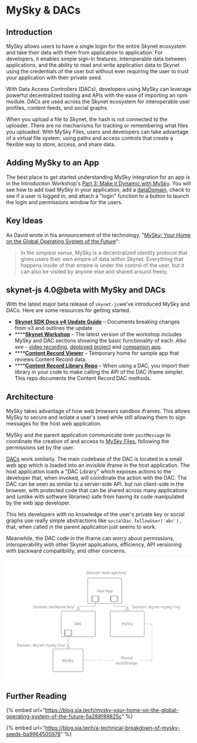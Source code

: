 # MySky & DACs

## Introduction

MySky allows users to have a single login for the entire Skynet ecosystem and take their data with them from application to application. For developers, it enables simple sign-in features, interoperable data between applications, and the ability to read and write application data to Skynet using the credentials of the user but without ever requiring the user to trust your application with their private seed.

With Data Access Controllers (DACs), developers using MySky can leverage powerful decentralized tooling and APIs with the ease of importing an npm module. DACs are used across the Skynet ecosystem for interoperable user profiles, content feeds, and social graphs.

When you upload a file to Skynet, the hash is not connected to the uploader. There are no mechanisms for tracking or remembering what files you uploaded. With MySky Files, users and developers can take advantage of a virtual file system, using paths and access controls that create a flexible way to store, access, and share data.

## Adding MySky to an App

The best place to get started understanding MySky integration for an app is in the Introduction Workshop's [Part 3: Make it Dynamic with MySky](../../skynet-workshops/introduction-workshop/part-3-make-it-dynamic-with-mysky.md). You will see how to add load MySky in your application, add a [dataDomain](mysky-files.md#mysky-permissions-and-datadomains), check to see if a user is logged in, and attach a "login" function to a button to launch the login and permissions window for the users.

## Key Ideas

As David wrote in his announcement of the technology, "[MySky: Your Home on the Global Operating System of the Future](https://blog.sia.tech/mysky-your-home-on-the-global-operating-system-of-the-future-5a288f89825c)":

> In the simplest sense, MySky is a decentralized identity protocol that gives users their own empire of data within Skynet. Everything that happens inside of that empire is under the control of the user, but it can also be visited by anyone else and shared around freely.

## skynet-js 4.0@beta with MySky and DACs

With the latest major beta release of `skynet-js`we've introduced MySky and DACs. Here are some resources for getting started.

* [**Skynet SDK Docs v4 Update Guide**](https://siasky.net/docs/v4/#updating-from-v3) – Documents breaking changes from v3 and outlines the update
* ****[**Skynet Workshop**](https://github.com/SkynetLabs/skynet-workshop) – The latest version of the workshop includes MySky and DAC sections showing the basic functionality of each. _Also see -_ [video recording](https://www.youtube.com/watch?v=TDiLdHQidBE), [deployed project](http://snew.hns.siasky.net) and [companion app](https://my-sky.hns.siasky.net).
* ****[**Content Record Viewer**](https://skey.hns.siasky.net) – Temporary home for sample app that reviews Content Record data.
* ****[**Content Record Library Repo**](https://github.com/SkynetHQ/content-record-library) – When using a DAC, you import their library in your code to make calling the API of the DAC iframe simpler. This repo documents the Content Record DAC methods.

## Architecture

MySky takes advantage of how web browsers sandbox iframes. This allows MySky to secure and isolate a user's seed while still allowing them to sign messages for the host web application.

MySky and the parent application communicate over `postMessage` to coordinate the creation of and access to [MySky Files](broken-reference), following the permissions set by the user.

[DACs](data-access-controllers.md) work similarly. The main codebase of the DAC is located in a small web app which is loaded into an invisible iframe in the host application. The host application loads a "DAC Library" which exposes actions to the developer that, when invoked, will coordinate the action with the DAC. The DAC can be seen as similar to a server-side API. but run client-side in the browser, with protected code that can be shared across many applications and (unlike with software libraries) safe from having its code manipulated by the web app developer.

This lets developers with no knowledge of the user's private key or social graphs use really simple abstractions like `socialDac.followUser('abc')` , that, when called in the parent application just seems to work.

Meanwhile, the DAC code in the iframe can worry about permissions, interoperability with other Skynet applications, efficiency, API versioning with backward compatibility, and other concerns.

![MySky and DAC iframe relationship to Host App](<../../.gitbook/assets/image (13).png>)

## Further Reading

{% embed url="https://blog.sia.tech/mysky-your-home-on-the-global-operating-system-of-the-future-5a288f89825c" %}

{% embed url="https://blog.sia.tech/a-technical-breakdown-of-mysky-seeds-ba9964505978" %}
